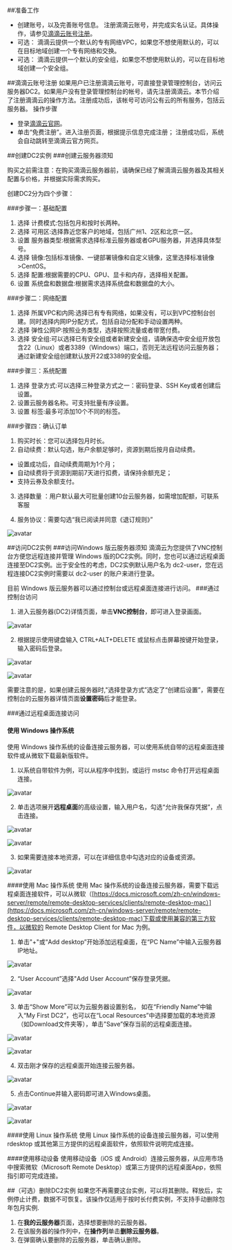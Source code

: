 ##准备工作
- 创建账号，以及完善账号信息。
注册滴滴云账号，并完成实名认证。具体操作，请参见[滴滴云账号注册](#anchorTarget)。
- 可选： 滴滴云提供一个默认的专有网络VPC，如果您不想使用默认的，可以在目标地域创建一个专有网络和交换。
- 可选： 滴滴云提供一个默认的安全组，如果您不想使用默认的，可以在目标地域创建一个安全组。

##滴滴云账号注册<span id="anchorTarget"></span>
如果用户已注册滴滴云账号，可直接登录管理控制台，访问云服务器DC2。如果用户没有登录管理控制台的帐号，请先注册滴滴云。本节介绍了注册滴滴云的操作方法。注册成功后，该帐号可访问公有云的所有服务，包括云服务器。
操作步骤
- 登录[滴滴云官网](http://www.didiyun.com/)。
- 单击“免费注册”。进入注册页面，根据提示信息完成注册； 注册成功后，系统会自动跳转至滴滴云官方网页。

##创建DC2实例
###创建云服务器须知

购买之前需注意：在购买滴滴云服务器前，请确保已经了解滴滴云服务器及其相关配置与价格，并根据实际需求购买。


创建DC2分为四个步骤：
 
###步骤一：基础配置
 
1. 选择 计费模式:包括包月和按时长两种。
2. 选择 可用区:选择靠近您客户的地域，包括广州1、2区和北京一区。
3. 设置 服务器类型:根据需求选择标准云服务器或者GPU服务器，并选择具体型号。
4. 选择 镜像:包括标准镜像、一键部署镜像和自定义镜像，这里选择标准镜像>CentOS。
5. 选择 配置:根据需要的CPU、GPU、显卡和内存，选择相关配置。
6. 设置 系统盘和数据盘:根据需求选择系统盘和数据盘的大小。


###步骤二：网络配置
1. 选择 所属VPC和内网:选择已有专有网络，如果没有，可以到VPC控制台创建。同时选择内网IP分配方式，包括自动分配和手动设置两种。
2. 选择 弹性公网IP:按照业务类型，选择按照流量或者带宽付费。
3. 选择 安全组:可以选择已有安全组或者新建安全组，请确保选中安全组开放包含22（Linux）或者3389（Windows）端口，否则无法远程访问云服务器；通过新建安全组创建默认放开22或3389的安全组。


###步骤三：系统配置
1. 选择 登录方式:可以选择三种登录方式之一：密码登录、SSH Key或者创建后设置。
2. 设置云服务器名称。可支持批量有序设置。
3. 设置 标签:最多可添加10个不同的标签。

###步骤四：确认订单
1. 购买时长：您可以选择包月时长。
2. 自动续费：默认勾选，账户余额足够时，资源到期后按月自动续费。
 - 设置成功后，自动续费周期为1个月；
 - 自动续费将于资源到期前7天进行扣费，请保持余额充足；
 - 支持云券及余额支付。

3. 选择数量 ：用户默认最大可批量创建10台云服务器，如需增加配额，可联系客服

4. 服务协议：需要勾选“我已阅读并同意《退订规则》”

 ![avatar](./picture/2.3.1.1.png)

##访问DC2实例
###访问Windows 版云服务器须知
滴滴云为您提供了VNC控制台方便您远程连接并管理 Windows 版的DC2实例。同时，您也可以通过远程桌面连接至DC2实例。出于安全性的考虑，DC2实例默认用户名为 dc2-user，您在远程连接DC2实例时需要以 dc2-user 的账户来进行登录。

目前 Windows 版云服务器可以通过控制台或远程桌面连接进行访问。
###通过控制台访问

1. 进入云服务器(DC2)详情页面，单击**VNC控制台**，即可进入登录画面。

 ![avatar](./picture/3.4.2.1.png)
 
2. 根据提示使用键盘输入 CTRL+ALT+DELETE 或鼠标点击屏幕按键开始登录，输入密码后登录。

 ![avatar](./picture/3.4.2.2.png)

 ![avatar](./picture/3.4.2.3.png)

需要注意的是，如果创建云服务器时,"选择登录方式”选定了“创建后设置”，需要在控制台的云服务器详情页面**设置密码**后才能登录。 

###通过远程桌面连接访问
#### 使用 Windows 操作系统
使用 Windows 操作系统的设备连接云服务器，可以使用系统自带的远程桌面连接软件或从微软下载最新版软件。
1. 以系统自带软件为例，可以从程序中找到，或运行 mstsc 命令打开远程桌面连接。

 ![avatar](./picture/3.4.3.1.png) 

2. 单击选项展开**远程桌面**的高级设置，输入用户名，勾选“允许我保存凭据”，点击连接。
 
 ![avatar](./picture/3.4.3.2.png)

 ![avatar](./picture/3.4.3.3.png)
 
3. 如果需要连接本地资源，可以在详细信息中勾选对应的设备或资源。
 
 ![avatar](./picture/3.4.3.4.png)

####使用 Mac 操作系统
使用 Mac 操作系统的设备连接云服务器，需要下载远程桌面连接软件，可以从微软（[https://docs.microsoft.com/zh-cn/windows-server/remote/remote-desktop-services/clients/remote-desktop-mac）](https://docs.microsoft.com/zh-cn/windows-server/remote/remote-desktop-services/clients/remote-desktop-mac)下载或使用兼容的第三方软件，以微软的 Remote Desktop Client for Mac 为例。
1. 单击"+"或“Add desktop”开始添加远程桌面，在“PC Name”中输入云服务器IP地址。

 ![avatar](./picture/3.4.3.5.png)

2. “User Account”选择"Add User Account”保存登录凭据。

 ![avatar](./picture/3.4.3.6.png)
 
3. 单击“Show More”可以为云服务器设置别名， 如在“Friendly Name”中输入“My First DC2”，也可以在“Local Resources”中选择要加载的本地资源（如Download文件夹等），单击"Save”保存当前的远程桌面连接。
 
  ![avatar](./picture/3.4.3.7.png)

  ![avatar](./picture/3.4.3.8.png)
 
4. 双击刚才保存的远程桌面开始连接云服务器。

 ![avatar](./picture/3.4.3.9.png) 

5. 点击Continue并输入密码即可进入Windows桌面。
 
 ![avatar](./picture/3.4.3.10.png)

 ![avatar](./picture/3.4.3.11.png)

####使用 Linux 操作系统
使用 Linux 操作系统的设备连接云服务器，可以使用 rdesktop 或其他第三方提供的远程桌面软件，依照软件说明完成连接。

####使用移动设备
使用移动设备（iOS 或 Android）连接云服务器，从应用市场中搜索微软（Microsoft Remote Desktop）或第三方提供的远程桌面App，依照指引即可完成连接。

##（可选）删除DC2实例
如果您不再需要这台实例，可以将其删除。释放后，实例停止计费，数据不可恢复。该操作仅适用于按时长付费实例，不支持手动删除包年包月实例.

1. 在**我的云服务器**页面，选择想要删除的云服务器。
2. 在该服务器的操作列中，在**操作列**单击**删除云服务器**。　
3. 在弹窗确认要删除的云服务器，单击确认删除。

 